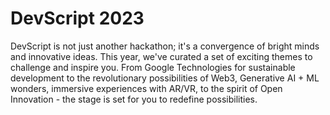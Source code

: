 # DevScript 2023

DevScript is not just another hackathon; it's a convergence of bright minds and innovative ideas. This year, we've curated a set of exciting themes to challenge and inspire you. From Google Technologies for sustainable development to the revolutionary possibilities of Web3, Generative AI + ML wonders, immersive experiences with AR/VR, to the spirit of Open Innovation - the stage is set for you to redefine possibilities.
